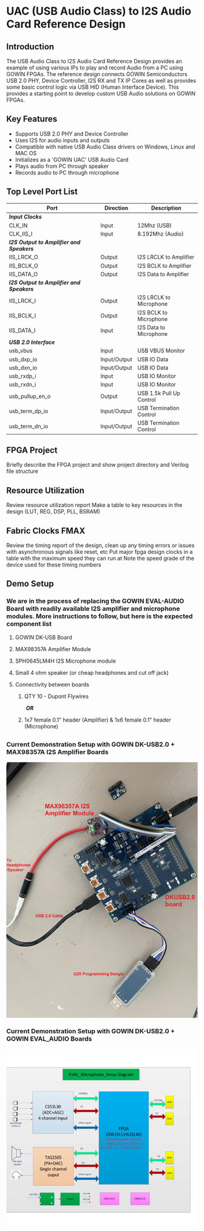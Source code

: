 # UAC (USB Audio Class) to I2S Audio Card Reference Design

## Introduction
The USB Audio Class to I2S Audio Card Reference Design provides an example of using various IPs to play and record Audio from a PC using GOWIN FPGAs.  The reference design connects GOWIN Semiconductors USB 2.0 PHY, Device Controller, I2S RX and TX IP Cores as well as provides some basic control logic via USB HID (Human Interface Device).  This provides a starting point to develop custom USB Audio solutions on GOWIN FPGAs.

## Key Features
- Supports USB 2.0 PHY and Device Controller
- Uses I2S for audio inputs and outputs
- Compatible with native USB Audio Class drivers on Windows, Linux and MAC OS
- Initializes as a 'GOWIN UAC' USB Audio Card
- Plays audio from PC through speaker
- Records audio to PC through microphone

## Top Level Port List
| Port            | Direction | Description |
| --------------- | --------- | ----------- |
| ***Input Clocks*** |           |             |
| CLK_IN   | Input | 12Mhz (USB) |
| CLK_IIS_I    | Input | 8.192Mhz (Audio) |
| ***I2S Output to Amplifier and Speakers*** |           |             |
| IIS_LRCK_O   | Output | I2S LRCLK to Amplifier |
| IIS_BCLK_O   | Output | I2S BCLK to Amplifier |
| IIS_DATA_O   | Output | I2S Data to Amplifier |
| ***I2S Output to Amplifier and Speakers*** |           |             |
| IIS_LRCK_I   | Output | I2S LRCLK to Microphone |
| IIS_BCLK_I   | Output | I2S BCLK to Microphone |
| IIS_DATA_I   | Input | I2S Data to Microphone |
| ***USB 2.0 Interface*** |           |             |
| usb_vbus     | Input | USB VBUS Monitor |
| usb_dxp_io   | Input/Output | USB IO Data |
| usb_dxn_io   | Input/Output | USB IO Data |
| usb_rxdp_i   | Input | USB IO Monitor |
| usb_rxdn_i   | Input | USB IO Monitor |
| usb_pullup_en_o | Output | USB 1.5k Pull Up Control |
| usb_term_dp_io | Input/Output | USB Termination Control |
| usb_term_dn_io | Input/Output | USB Termination Control |

## FPGA Project
Briefly describe the FPGA project and show project directory and Verilog file structure

## Resource Utilization
Review resource utilization report
Make a table to key resources in the design (LUT, REG, DSP, PLL, BSRAM)

## Fabric Clocks FMAX
Review the timing report of the design, clean up any timing errors or issues with asynchronous signals like reset, etc
Put major fpga design clocks in a table with the maximum speed they can run at
Note the speed grade of the device used for these timing numbers

## Demo Setup
### We are in the process of replacing the GOWIN EVAL-AUDIO Board with readily available I2S amplifier and microphone modules.  More instructions to follow, but here is the expected component list

1. GOWIN DK-USB Board

2. MAX98357A Amplifier Module

3. SPH0645LM4H I2S Microphone module

4. Small 4 ohm speaker (or cheap headphones and cut off jack) 

5. Connectivity between boards

   1. QTY 10 - Dupont Flywires

      ​	***OR***

   2. 1x7 female 0.1" header (Amplifier) & 1x6 female 0.1" header (Microphone)
##

### Current Demonstration Setup with GOWIN DK-USB2.0 + MAX98357A I2S Amplifier Boards
![Demo_Setup_Diagram](doc/DKUSB2_to_amplifier_setup.jpg)
### Current Demonstration Setup with GOWIN DK-USB2.0 + GOWIN EVAL_AUDIO Boards
![Demo_Setup_Diagram](doc/Demo_Setup_Diagram.png)

